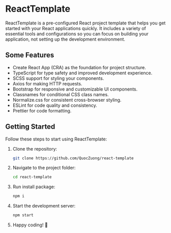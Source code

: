 # ReactTemplate

ReactTemplate is a pre-configured React project template that helps you get started with your React applications quickly. It includes a variety of essential tools and configurations so you can focus on building your application, not setting up the development environment.

## Some Features

-   Create React App (CRA) as the foundation for project structure.
-   TypeScript for type safety and improved development experience.
-   SCSS support for styling your components.
-   Axios for making HTTP requests.
-   Bootstrap for responsive and customizable UI components.
-   Classnames for conditional CSS class names.
-   Normalize.css for consistent cross-browser styling.
-   ESLint for code quality and consistency.
-   Prettier for code formatting.

## Getting Started

Follow these steps to start using ReactTemplate:

1. Clone the repository:

    ```bash
    git clone https://github.com/QuocZuong/react-template
    ```

2. Navigate to the project folder:

    ```bash
    cd react-template
    ```

3. Run install package:

    ```bash
    npm i
    ```

4. Start the development server:
    ```bash
    npm start
    ```
5. Happy coding! 🚀